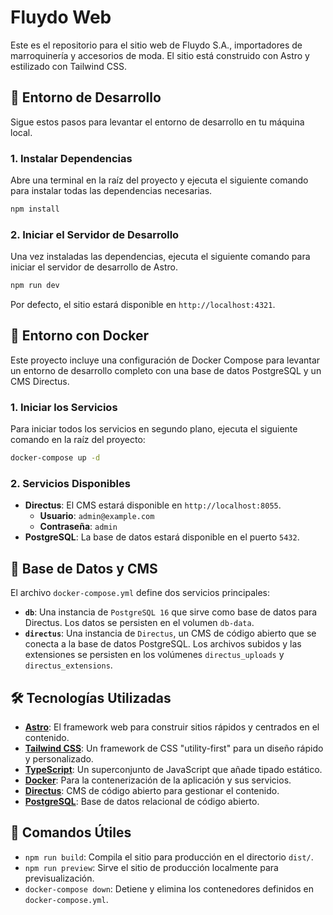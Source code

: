 # Fluydo Web

Este es el repositorio para el sitio web de Fluydo S.A., importadores de marroquinería y accesorios de moda. El sitio está construido con Astro y estilizado con Tailwind CSS.

## 🚀 Entorno de Desarrollo

Sigue estos pasos para levantar el entorno de desarrollo en tu máquina local.

### 1. Instalar Dependencias

Abre una terminal en la raíz del proyecto y ejecuta el siguiente comando para instalar todas las dependencias necesarias.

```bash
npm install
```

### 2. Iniciar el Servidor de Desarrollo

Una vez instaladas las dependencias, ejecuta el siguiente comando para iniciar el servidor de desarrollo de Astro.

```bash
npm run dev
```

Por defecto, el sitio estará disponible en `http://localhost:4321`.

## 🐳 Entorno con Docker

Este proyecto incluye una configuración de Docker Compose para levantar un entorno de desarrollo completo con una base de datos PostgreSQL y un CMS Directus.

### 1. Iniciar los Servicios

Para iniciar todos los servicios en segundo plano, ejecuta el siguiente comando en la raíz del proyecto:

```bash
docker-compose up -d
```

### 2. Servicios Disponibles

-   **Directus**: El CMS estará disponible en `http://localhost:8055`.
    -   **Usuario**: `admin@example.com`
    -   **Contraseña**: `admin`
-   **PostgreSQL**: La base de datos estará disponible en el puerto `5432`.

## 💾 Base de Datos y CMS

El archivo `docker-compose.yml` define dos servicios principales:

-   **`db`**: Una instancia de `PostgreSQL 16` que sirve como base de datos para Directus. Los datos se persisten en el volumen `db-data`.
-   **`directus`**: Una instancia de `Directus`, un CMS de código abierto que se conecta a la base de datos PostgreSQL. Los archivos subidos y las extensiones se persisten en los volúmenes `directus_uploads` y `directus_extensions`.

## 🛠️ Tecnologías Utilizadas

-   **[Astro](https://astro.build/)**: El framework web para construir sitios rápidos y centrados en el contenido.
-   **[Tailwind CSS](https://tailwindcss.com/)**: Un framework de CSS "utility-first" para un diseño rápido y personalizado.
-   **[TypeScript](https://www.typescriptlang.org/)**: Un superconjunto de JavaScript que añade tipado estático.
-   **[Docker](https://www.docker.com/)**: Para la contenerización de la aplicación y sus servicios.
-   **[Directus](https://directus.io/)**: CMS de código abierto para gestionar el contenido.
-   **[PostgreSQL](https://www.postgresql.org/)**: Base de datos relacional de código abierto.

## 🧞 Comandos Útiles

-   `npm run build`: Compila el sitio para producción en el directorio `dist/`.
-   `npm run preview`: Sirve el sitio de producción localmente para previsualización.
-   `docker-compose down`: Detiene y elimina los contenedores definidos en `docker-compose.yml`.